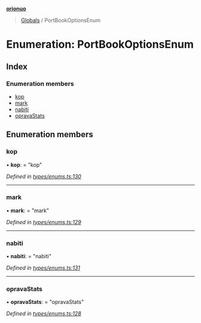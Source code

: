 **[orionuo](../README.md)**

> [Globals](../globals.md) / PortBookOptionsEnum

# Enumeration: PortBookOptionsEnum

## Index

### Enumeration members

* [kop](portbookoptionsenum.md#kop)
* [mark](portbookoptionsenum.md#mark)
* [nabiti](portbookoptionsenum.md#nabiti)
* [opravaStats](portbookoptionsenum.md#opravastats)

## Enumeration members

### kop

•  **kop**:  = "kop"

*Defined in [types/enums.ts:130](https://github.com/msviha/orionuo/blob/1e2926d/src/types/enums.ts#L130)*

___

### mark

•  **mark**:  = "mark"

*Defined in [types/enums.ts:129](https://github.com/msviha/orionuo/blob/1e2926d/src/types/enums.ts#L129)*

___

### nabiti

•  **nabiti**:  = "nabiti"

*Defined in [types/enums.ts:131](https://github.com/msviha/orionuo/blob/1e2926d/src/types/enums.ts#L131)*

___

### opravaStats

•  **opravaStats**:  = "opravaStats"

*Defined in [types/enums.ts:128](https://github.com/msviha/orionuo/blob/1e2926d/src/types/enums.ts#L128)*
